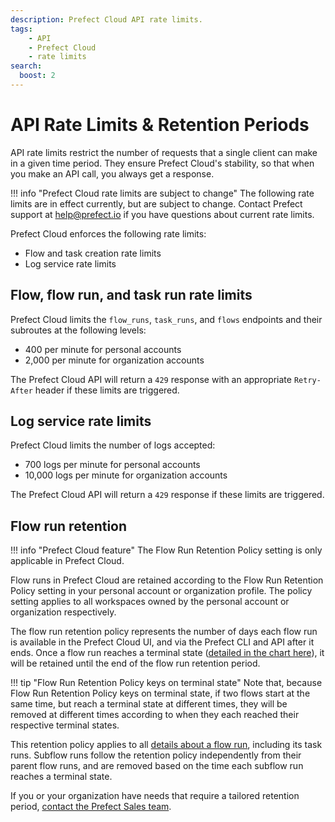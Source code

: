 ```yaml
---
description: Prefect Cloud API rate limits.
tags:
    - API
    - Prefect Cloud
    - rate limits
search:
  boost: 2
---
```


# API Rate Limits & Retention Periods <span class="badge cloud"></span>

API rate limits restrict the number of requests that a single client can make in a given time period. They ensure Prefect Cloud's stability, so that when you make an API call, you always get a response.

!!! info "Prefect Cloud rate limits are subject to change"
    The following rate limits are in effect currently, but are subject to change. Contact Prefect support at [help@prefect.io](mailto:help@prefect.io) if you have questions about current rate limits.

Prefect Cloud enforces the following rate limits:

- Flow and task creation rate limits
- Log service rate limits

## Flow, flow run, and task run rate limits

Prefect Cloud limits the `flow_runs`, `task_runs`, and `flows` endpoints and their subroutes at the following levels:

- 400 per minute for personal accounts
- 2,000 per minute for organization accounts

The Prefect Cloud API will return a `429` response with an appropriate `Retry-After` header if these limits are triggered.

## Log service rate limits

Prefect Cloud limits the number of logs accepted:

- 700 logs per minute for personal accounts
- 10,000 logs per minute for organization accounts

The Prefect Cloud API will return a `429` response if these limits are triggered.

## Flow run retention

!!! info "Prefect Cloud feature"
    The Flow Run Retention Policy setting is only applicable in Prefect Cloud.

Flow runs in Prefect Cloud are retained according to the Flow Run Retention Policy setting in your personal account or organization profile. The policy setting applies to all workspaces owned by the personal account or organization respectively.

The flow run retention policy represents the number of days each flow run is available in the Prefect Cloud UI, and via the Prefect CLI and API after it ends. Once a flow run reaches a terminal state ([detailed in the chart here](/concepts/states/#state-types)), it will be retained until the end of the flow run retention period.

!!! tip "Flow Run Retention Policy keys on terminal state"
    Note that, because Flow Run Retention Policy keys on terminal state, if two flows start at the same time, but reach a terminal state at different times, they will be removed at different times according to when they each reached their respective terminal states.

This retention policy applies to all [details about a flow run](/ui/flow-runs/#inspect-a-flow-run), including its task runs. Subflow runs follow the retention policy independently from their parent flow runs, and are removed based on the time each subflow run reaches a terminal state.

If you or your organization have needs that require a tailored retention period, [contact the Prefect Sales team](https://www.prefect.io/pricing).
